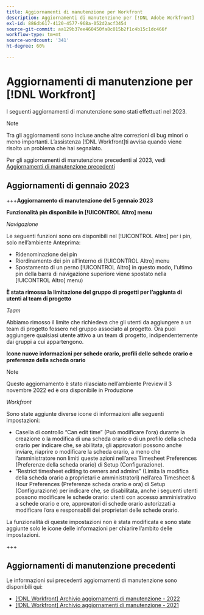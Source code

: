 ```yaml
---
title: Aggiornamenti di manutenzione per Workfront
description: Aggiornamenti di manutenzione per [!DNL Adobe Workfront]
exl-id: 886db617-4120-4577-968a-052d2acf3454
source-git-commit: aa129b37ee460450fa8c015b2f1c4b15c1dc466f
workflow-type: tm+mt
source-wordcount: '341'
ht-degree: 60%

---
```


# Aggiornamenti di manutenzione per [!DNL Workfront]

I seguenti aggiornamenti di manutenzione sono stati effettuati nel 2023.

>[!NOTE]
>
>Tra gli aggiornamenti sono incluse anche altre correzioni di bug minori o meno importanti. L’assistenza [!DNL Workfront]ti avvisa quando viene risolto un problema che hai segnalato.

Per gli aggiornamenti di manutenzione precedenti al 2023, vedi [Aggiornamenti di manutenzione precedenti](#previous-maintenance-updates)

## Aggiornamenti di gennaio 2023

+++**Aggiornamento di manutenzione del 5 gennaio 2023**

**Funzionalità pin disponibile in [!UICONTROL Altro] menu**

_Navigazione_

Le seguenti funzioni sono ora disponibili nel [!UICONTROL Altro] per i pin, solo nell’ambiente Anteprima:

* Ridenominazione dei pin
* Riordinamento dei pin all’interno di [!UICONTROL Altro] menu
* Spostamento di un perno [!UICONTROL Altro] in questo modo, l&#39;ultimo pin della barra di navigazione superiore viene spostato nella [!UICONTROL Altro] menu)

**È stata rimossa la limitazione del gruppo di progetti per l’aggiunta di utenti al team di progetto**

_Team_

Abbiamo rimosso il limite che richiedeva che gli utenti da aggiungere a un team di progetto fossero nel gruppo associato al progetto. Ora puoi aggiungere qualsiasi utente attivo a un team di progetto, indipendentemente dai gruppi a cui appartengono.

**Icone nuove informazioni per schede orario, profili delle schede orario e preferenze della scheda orario**

>[!NOTE]
>
>Questo aggiornamento è stato rilasciato nell’ambiente Preview il 3 novembre 2022 ed è ora disponibile in Produzione

_Workfront_

Sono state aggiunte diverse icone di informazioni alle seguenti impostazioni:

* Casella di controllo “Can edit time” (Può modificare l’ora) durante la creazione o la modifica di una scheda orario o di un profilo della scheda orario per indicare che, se abilitata, gli approvatori possono anche inviare, riaprire o modificare la scheda orario, a meno che l’amministratore non limiti queste azioni nell’area Timesheet Preferences (Preferenze della scheda orario) di Setup (Configurazione).
* “Restrict timesheet editing to owners and admins” (Limita la modifica della scheda orario a proprietari e amministratori) nell’area Timesheet &amp; Hour Preferences (Preferenze scheda orario e ora) di Setup (Configurazione) per indicare che, se disabilitata, anche i seguenti utenti possono modificare le schede orario: utenti con accesso amministrativo a schede orario e ore, approvatori di schede orario autorizzati a modificare l’ora e responsabili dei proprietari delle schede orario.

La funzionalità di queste impostazioni non è stata modificata e sono state aggiunte solo le icone delle informazioni per chiarire l’ambito delle impostazioni.

+++

## Aggiornamenti di manutenzione precedenti

Le informazioni sui precedenti aggiornamenti di manutenzione sono disponibili qui:

* [[!DNL Workfront] Archivio aggiornamenti di manutenzione - 2022](2022-updates.md)
* [[!DNL Workfront] Archivio aggiornamenti di manutenzione - 2021](2021-updates.md)

